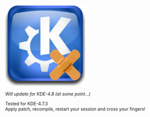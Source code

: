 ![kdepatches](https://github.com/makism/kde-patches-for-my-own-pleasure/raw/master/kdepatches.png)
  
_Will update for KDE-4.8 (at some point...)_

Tested for KDE-4.7.3  
Apply patch, recompile, restart your session and cross your fingers!
